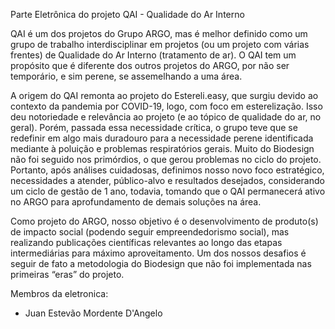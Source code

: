 Parte Eletrônica do projeto QAI - Qualidade do Ar Interno

QAI é um dos projetos do Grupo ARGO, mas é melhor definido como um grupo de trabalho interdisciplinar em projetos (ou um projeto com várias frentes) de Qualidade do Ar Interno (tratamento de ar). O QAI tem um propósito que é diferente dos outros projetos do ARGO, por não ser temporário, e sim perene, se assemelhando a uma área.

A origem do QAI remonta ao projeto do Estereli.easy, que surgiu devido ao contexto da pandemia por COVID-19, logo, com foco em esterelização. Isso deu notoriedade e relevância ao projeto (e ao tópico de qualidade do ar, no geral). Porém, passada essa necessidade crítica, o grupo teve que se redefinir em algo mais duradouro para a necessidade perene identificada mediante à poluição e problemas respiratórios gerais. Muito do Biodesign não foi seguido nos primórdios, o que gerou problemas no ciclo do projeto. Portanto, após análises cuidadosas, definimos nosso novo foco estratégico, necessidades a atender, público-alvo e resultados desejados, considerando um ciclo de gestão de 1 ano, todavia, tomando que o QAI permanecerá ativo no ARGO para aprofundamento de demais soluções na área.

Como projeto do ARGO, nosso objetivo é o desenvolvimento de produto(s) de impacto social (podendo seguir empreendedorismo social), mas realizando publicações científicas relevantes ao longo das etapas intermediárias para máximo aproveitamento. Um dos nossos desafios é seguir de fato a metodologia do Biodesign que não foi implementada nas primeiras “eras” do projeto.

Membros da eletronica:
- Juan Estevão Mordente D'Angelo
